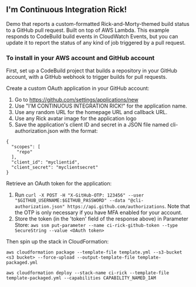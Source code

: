 ## I'm Continuous Integration Rick!

Demo that reports a custom-formatted Rick-and-Morty-themed build status to a GitHub pull request.  Built on top of AWS Lambda.  This example responds to CodeBuild build events in CloudWatch Events, but you can update it to report the status of any kind of job triggered by a pull request.

### To install in your AWS account and GitHub account

First, set up a CodeBuild project that builds a repository in your GitHub account, with a GitHub webhook to trigger builds for pull requests.

Create a custom OAuth application in your GitHub account:

1. Go to https://github.com/settings/applications/new
1. Use "I'M CONTINUOUS INTEGRATION RICK!" for the application name.
1. Use any random URL for the homepage URL and callback URL.
1. Use any Rick avatar image for the application logo
1. Save the application's client ID and secret in a JSON file named cli-authorization.json with the format:
```
{
  "scopes": [
    "repo"
  ],
  "client_id": "myclientid",
  "client_secret": "myclientsecret"
}
```

Retrieve an OAuth token for the application:

1. Run `curl -X POST -H "X-GitHub-OTP: 123456" --user "$GITHUB_USERNAME:$GITHUB_PASSWORD" --data "@cli-authorization.json" https://api.github.com/authorizations`. Note that the OTP is only necessary if you have MFA enabled for your account.
1. Store the token (in the 'token' field of the response above) in Parameter Store: `aws ssm put-parameter --name ci-rick-github-token --type SecureString --value <OAuth token>`

Then spin up the stack in CloudFormation:
```
aws cloudformation package --template-file template.yml --s3-bucket <s3 bucket> --force-upload --output-template-file template-packaged.yml

aws cloudformation deploy --stack-name ci-rick --template-file template-packaged.yml --capabilities CAPABILITY_NAMED_IAM
```
